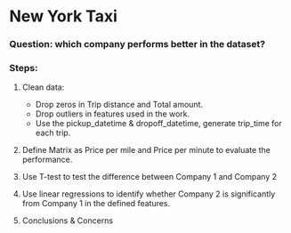 # New York Taxi

### Question: which company performs better in the dataset?

### Steps: 

1. Clean data:
     - Drop zeros in Trip distance and Total amount.
     - Drop outliers in features used in the work.
     - Use the pickup_datetime & dropoff_datetime, generate trip_time for each trip.

3. Define Matrix as Price per mile and Price per minute to evaluate the performance.

4. Use T-test to test the difference between Company 1 and Company 2

5. Use linear regressions to identify whether Company 2 is significantly from Company 1 in the defined features.

6. Conclusions & Concerns

